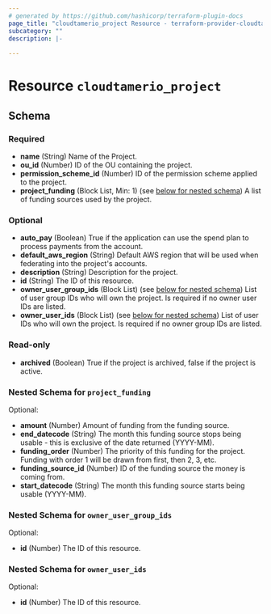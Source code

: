 ```yaml
---
# generated by https://github.com/hashicorp/terraform-plugin-docs
page_title: "cloudtamerio_project Resource - terraform-provider-cloudtamerio"
subcategory: ""
description: |-
  
---
```


# Resource `cloudtamerio_project`





<!-- schema generated by tfplugindocs -->
## Schema

### Required

- **name** (String) Name of the Project.
- **ou_id** (Number) ID of the OU containing the project.
- **permission_scheme_id** (Number) ID of the permission scheme applied to the project.
- **project_funding** (Block List, Min: 1) (see [below for nested schema](#nestedblock--project_funding)) A list of funding sources used by the project.

### Optional

- **auto_pay** (Boolean) True if the application can use the spend plan to process payments from the account.
- **default_aws_region** (String) Default AWS region that will be used when federating into the project's accounts.
- **description** (String) Description for the project.
- **id** (String) The ID of this resource.
- **owner_user_group_ids** (Block List) (see [below for nested schema](#nestedblock--owner_user_group_ids)) List of user group IDs who will own the project. Is required if no owner user IDs are listed.
- **owner_user_ids** (Block List) (see [below for nested schema](#nestedblock--owner_user_ids)) List of user IDs who will own the project. Is required if no owner group IDs are listed.

### Read-only

- **archived** (Boolean) True if the project is archived, false if the project is active.

<a id="nestedblock--project_funding"></a>
### Nested Schema for `project_funding`

Optional:

- **amount** (Number) Amount of funding from the funding source.
- **end_datecode** (String) The month this funding source stops being usable - this is exclusive of the date returned (YYYY-MM).
- **funding_order** (Number) The priority of this funding for the project. Funding with order 1 will be drawn from first, then 2, 3, etc.
- **funding_source_id** (Number) ID of the funding source the money is coming from.
- **start_datecode** (String) The month this funding source starts being usable (YYYY-MM).


<a id="nestedblock--owner_user_group_ids"></a>
### Nested Schema for `owner_user_group_ids`

Optional:

- **id** (Number) The ID of this resource.


<a id="nestedblock--owner_user_ids"></a>
### Nested Schema for `owner_user_ids`

Optional:

- **id** (Number) The ID of this resource.


